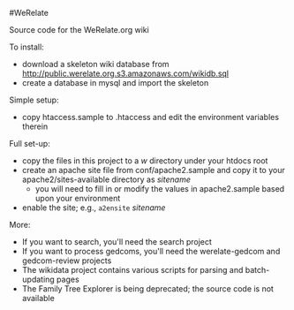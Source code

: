 #WeRelate

Source code for the WeRelate.org wiki

To install:
* download a skeleton wiki database from http://public.werelate.org.s3.amazonaws.com/wikidb.sql
* create a database in mysql and import the skeleton

Simple setup:
  * copy htaccess.sample to .htaccess and edit the environment variables therein

Full set-up:
  * copy the files in this project to a *w* directory under your htdocs root
  * create an apache site file from conf/apache2.sample and copy it to your apache2/sites-available directory as *sitename*
    * you will need to fill in or modify the values in apache2.sample based upon your environment
  * enable the site; e.g., `a2ensite` *sitename*

More:
* If you want to search, you'll need the search project
* If you want to process gedcoms, you'll need the werelate-gedcom and gedcom-review projects
* The wikidata project contains various scripts for parsing and batch-updating pages
* The Family Tree Explorer is being deprecated; the source code is not available
